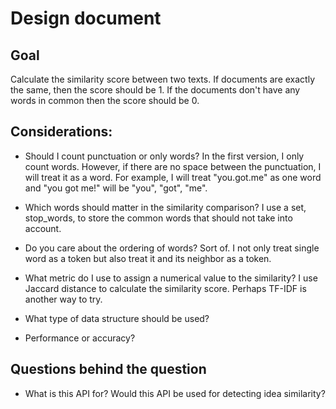 # Design document
## Goal
Calculate the similarity score between two texts. If documents are exactly the
same, then the score should be 1. If the documents don't have any words in
common then the score should be 0.

## Considerations:
- Should I count punctuation or only words?
In the first version, I only count words. However, if there are no space between
the punctuation, I will treat it as a word. For example, I will treat
"you.got.me" as one word and "you got me!" will be "you", "got", "me".

- Which words should matter in the similarity comparison?
I use a set, stop_words, to store the common words that should not take into
account.

- Do you care about the ordering of words?
Sort of. I not only treat single word as a token but also treat it and its
neighbor as a token.

- What metric do I use to assign a numerical value to the similarity?
I use Jaccard distance to calculate the similarity score. Perhaps TF-IDF is
another way to try.

- What type of data structure should be used?

- Performance or accuracy?


## Questions behind the question
- What is this API for? Would this API be used for detecting idea similarity?

